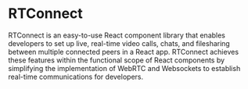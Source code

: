 # RTConnect

RTConnect is an easy-to-use React component library that enables developers to set up live, real-time video calls, chats, and filesharing between multiple connected peers in a React app. RTConnect achieves these features within the functional scope of React components by simplifying the implementation of WebRTC and Websockets to establish real-time communications for developers.
